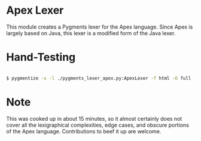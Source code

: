 # Apex Lexer
This module creates a Pygments lexer for the Apex language. Since Apex is largely based on Java,
this lexer is a modified form of the Java lexer.

# Hand-Testing
```bash

$ pygmentize -x -l ./pygments_lexer_apex.py:ApexLexer -f html -O full -o test.html test/apex/FundController.apxc
```

# Note
This was cooked up in about 15 minutes, so it almost certainly does not cover all the lexigraphical
complexities, edge cases, and obscure portions of the Apex language. Contributions to beef it up are welcome.
